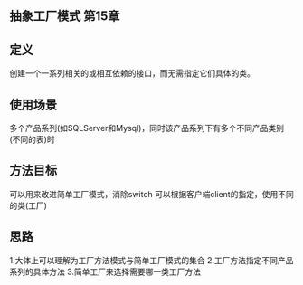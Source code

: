 ## 抽象工厂模式 第15章
## 定义
创建一个一系列相关的或相互依赖的接口，而无需指定它们具体的类。

## 使用场景
多个产品系列(如SQLServer和Mysql)，同时该产品系列下有多个不同产品类别(不同的表)时

## 方法目标
可以用来改进简单工厂模式，消除switch
可以根据客户端client的指定，使用不同的类(工厂)

## 思路
1.大体上可以理解为工厂方法模式与简单工厂模式的集合
2.工厂方法指定不同产品系列的具体方法
3.简单工厂来选择需要哪一类工厂方法
